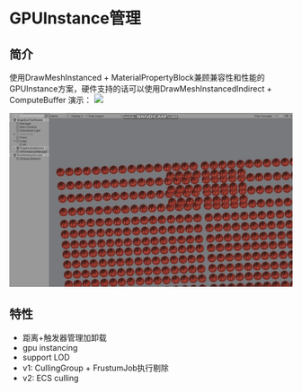 # GPUInstance管理
## 简介 
  使用DrawMeshInstanced + MaterialPropertyBlock兼顾兼容性和性能的GPUInstance方案，硬件支持的话可以使用DrawMeshInstancedIndirect + ComputeBuffer
演示：
![](GPUInstanceCullingbyJob.gif)

![](GPUInstaceDynamic&ECS.gif)

## 特性
- 距离+触发器管理加卸载
- gpu instancing
- support LOD
- v1: CullingGroup + FrustumJob执行剔除
- v2: ECS culling